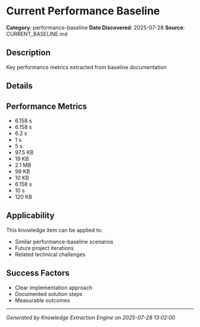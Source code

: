 # Current Performance Baseline
**Category**: performance-baseline
**Date Discovered**: 2025-07-28
**Source**: CURRENT_BASELINE.md

## Description
Key performance metrics extracted from baseline documentation

## Details
## Performance Metrics
- 6.158 s
- 6.158 s
- 6.2 s
- 1 s
- 5 s
- 97.5 KB
- 19 KB
- 2.1 MB
- 99 KB
- 10 KB
- 6.158 s
- 10 s
- 120 KB


## Applicability
This knowledge item can be applied to:
- Similar performance-baseline scenarios
- Future project iterations
- Related technical challenges

## Success Factors
- Clear implementation approach
- Documented solution steps
- Measurable outcomes

---
*Generated by Knowledge Extraction Engine on 2025-07-28 13:02:00*
